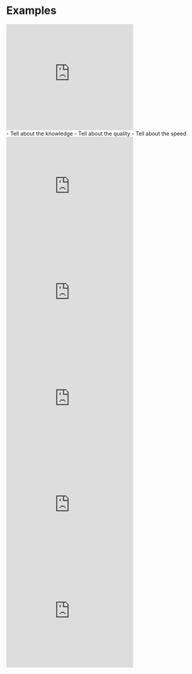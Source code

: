 # Examples
<section>
   <iframe width="336" height="280" src="http://manage.splashapp.io/iframe/54182e89-e660-4490-85e3-f97ff72b6a91/" frameborder="0" scrolling="no"></iframe>
 <aside class="notes">
    - Tell about the knowledge
    - Tell about the quality
    - Tell about the speed
 </aside>
</section>
<section>
   <iframe width="336" height="280" src="http://manage.splashapp.io/iframe/c7e22dd2-196a-4a70-bd26-0b5c5db62407/" frameborder="0" scrolling="no"></iframe>
</section>
<section>
   <iframe width="336" height="280" src="http://manage.splashapp.io/iframe/06eaa907-c4fb-4c20-b372-88b17cf686c8/" frameborder="0" scrolling="no"></iframe>
</section>
<section>
   <iframe width="336" height="280" src="http://manage.splashapp.io/iframe/ce111e9d-3633-4301-9d6d-f98ebed44be0/" frameborder="0" scrolling="no"></iframe>
</section>
<section>
   <iframe width="336" height="280" src="http://manage.splashapp.io/iframe/7e2f6bae-9ca3-4507-9ce4-66b2e75295f6/" frameborder="0" scrolling="no"></iframe>
</section>
<section>
   <iframe width="336" height="280" src="http://manage.splashapp.io/iframe/dd0a3e14-c483-47af-84a7-96aa9f7a9a13/" frameborder="0" scrolling="no"></iframe>
</section>

